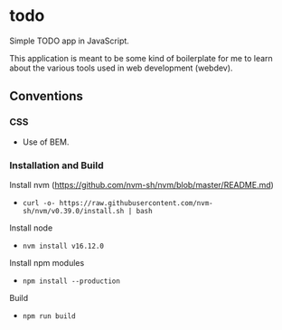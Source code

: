 # todo
Simple TODO app in JavaScript.

This application is meant to be some kind of boilerplate for me to learn about the various tools used in web development (webdev).

## Conventions

### CSS

* Use of BEM.

### Installation and Build
Install nvm (https://github.com/nvm-sh/nvm/blob/master/README.md)
* `curl -o- https://raw.githubusercontent.com/nvm-sh/nvm/v0.39.0/install.sh | bash`

Install node
* `nvm install v16.12.0`

Install npm modules
* `npm install --production`

Build
* `npm run build`
